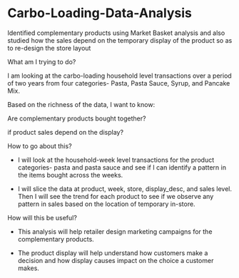 # Carbo-Loading-Data-Analysis
Identified complementary products using Market Basket analysis and also studied how the sales depend on the temporary display of the product so as to re-design the store layout

What am I trying to do?

I am looking at the carbo-loading household level transactions over a period of two years from four categories- Pasta, Pasta Sauce, Syrup, and Pancake Mix.

Based on the richness of the data, I want to know:

Are complementary products bought together?

if product sales depend on the display?

How to go about this?

- I will look at the household-week level transactions for the product categories- pasta and pasta sauce and see if I can identify a pattern in the items bought across the weeks.

- I will slice the data at product, week, store, display_desc, and sales level. Then I will see the trend for each product to see if we observe any pattern in sales based on the location of temporary in-store.

How will this be useful?

- This analysis will help retailer design marketing campaigns for the complementary products.

- The product display will help understand how customers make a decision and how display causes impact on the choice a customer makes.
